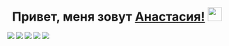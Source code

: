 <h1 align="center">Привет, меня зовут <a href="https://daniilshat.ru/" target="_blank">Анастасия!</a> 
<img src="https://github.com/blackcater/blackcater/raw/main/images/Hi.gif" height="32"/></h1>

![](https://github-profile-summary-cards.vercel.app/api/cards/profile-details?username=Amiko8&theme=solarized_dark)
![](https://github-profile-summary-cards.vercel.app/api/cards/most-commit-language?username=Amiko8&theme=solarized_dark)
![](https://github-profile-summary-cards.vercel.app/api/cards/repos-per-language?username=Amiko8&theme=solarized_dark)
![](https://github-profile-summary-cards.vercel.app/api/cards/stats?username=Amiko8&theme=solarized_dark)
![](https://github-profile-summary-cards.vercel.app/api/cards/productive-time?username=Amiko8&theme=solarized_dark)
